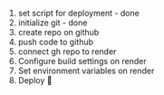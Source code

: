 1. set script for deployment - done
2. initialize git - done
3. create repo on github
4. push code to github
5. connect gh repo to render
6. Configure build settings on render
7. Set environment variables on render
8. Deploy 🤞
